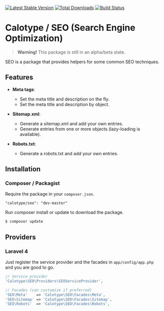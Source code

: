 [![Latest Stable Version](https://poser.pugx.org/calotype/seo/version.png)](https://packagist.org/packages/calotype/seo) [![Total Downloads](https://poser.pugx.org/calotype/seo/d/total.png)](https://packagist.org/packages/calotype/seo) [![Build Status](https://travis-ci.org/Calotype/SEO.png)](https://travis-ci.org/calotype/seo)

# Calotype / SEO (Search Engine Optimization)

> **Warning!** This package is still in an alpha/beta state.

SEO is a package that provides helpers for some common SEO techniques.

## Features

- __Meta tags__:
    - Set the meta title and description on the fly.
    - Set the meta title and description by object.

- __Sitemap.xml__:
    - Generate a sitemap.xml and add your own entries.
    - Generate entries from one or more objects (lazy-loading is available).

- __Robots.txt__:
    - Generate a robots.txt and add your own entries.

## Installation

### Composer / Packagist

Require the package in your `composer.json`.

```
"calotype/seo": "dev-master"
```

Run composer install or update to download the package.

```bash
$ composer update
```

## Providers

### Laravel 4

Just register the service provider and the facades in `app/config/app.php` and you are good to go.

```php
// Service provider
'Calotype\SEO\Providers\SEOServiceProvider',

// Facades (can customize if preferred)
'SEO\Meta'    => 'Calotype\SEO\Facades\Meta',
'SEO\Sitemap' => 'Calotype\SEO\Facades\Sitemap',
'SEO\Robots'  => 'Calotype\SEO\Facades\Robots',
```


